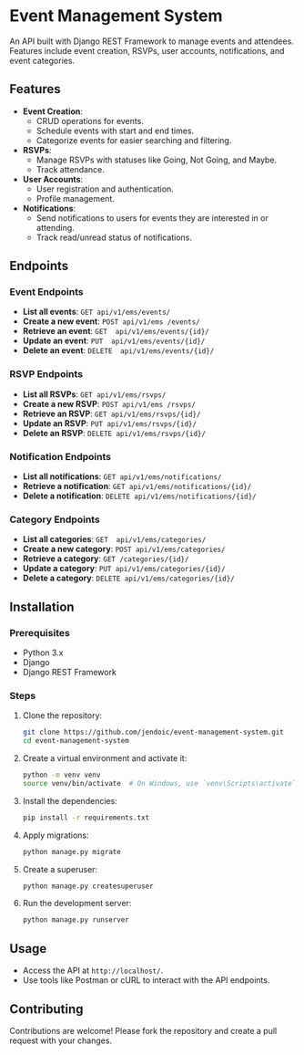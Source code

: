 # Event Management System

An API built with Django REST Framework to manage events and attendees. Features include event creation, RSVPs, user accounts, notifications, and event categories.

## Features

- **Event Creation**:
  - CRUD operations for events.
  - Schedule events with start and end times.
  - Categorize events for easier searching and filtering.
- **RSVPs**:
  - Manage RSVPs with statuses like Going, Not Going, and Maybe.
  - Track attendance.
- **User Accounts**:
  - User registration and authentication.
  - Profile management.
- **Notifications**:
  - Send notifications to users for events they are interested in or attending.
  - Track read/unread status of notifications.

## Endpoints

### Event Endpoints

- **List all events**: `GET api/v1/ems/events/`
- **Create a new event**: `POST api/v1/ems /events/`
- **Retrieve an event**: `GET  api/v1/ems/events/{id}/`
- **Update an event**: `PUT  api/v1/ems/events/{id}/`
- **Delete an event**: `DELETE  api/v1/ems/events/{id}/`



### RSVP Endpoints

- **List all RSVPs**: `GET api/v1/ems/rsvps/`
- **Create a new RSVP**: `POST api/v1/ems /rsvps/`
- **Retrieve an RSVP**: `GET api/v1/ems/rsvps/{id}/`
- **Update an RSVP**: `PUT api/v1/ems/rsvps/{id}/`
- **Delete an RSVP**: `DELETE api/v1/ems/rsvps/{id}/`

### Notification Endpoints

- **List all notifications**: `GET api/v1/ems/notifications/`
- **Retrieve a notification**: `GET api/v1/ems/notifications/{id}/`
- **Delete a notification**: `DELETE api/v1/ems/notifications/{id}/`

### Category Endpoints

- **List all categories**: `GET  api/v1/ems/categories/`
- **Create a new category**: `POST api/v1/ems/categories/`
- **Retrieve a category**: `GET /categories/{id}/`
- **Update a category**: `PUT api/v1/ems/categories/{id}/`
- **Delete a category**: `DELETE api/v1/ems/categories/{id}/`

## Installation

### Prerequisites

- Python 3.x
- Django
- Django REST Framework

### Steps

1. Clone the repository:
    ```bash
    git clone https://github.com/jendoic/event-management-system.git
    cd event-management-system
    ```

2. Create a virtual environment and activate it:
    ```bash
    python -m venv venv
    source venv/bin/activate  # On Windows, use `venv\Scripts\activate`
    ```

3. Install the dependencies:
    ```bash
    pip install -r requirements.txt
    ```

4. Apply migrations:
    ```bash
    python manage.py migrate
    ```

5. Create a superuser:
    ```bash
    python manage.py createsuperuser
    ```

6. Run the development server:
    ```bash
    python manage.py runserver
    ```

## Usage

- Access the API at `http://localhost/`.
- Use tools like Postman or cURL to interact with the API endpoints.

## Contributing

Contributions are welcome! Please fork the repository and create a pull request with your changes.



